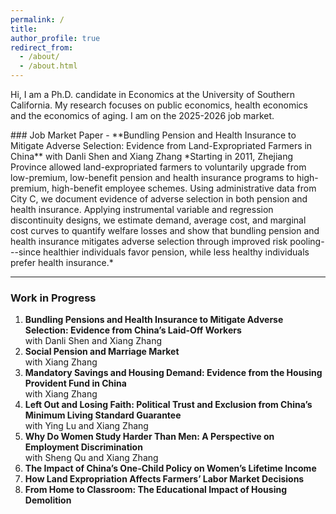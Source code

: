 ```yaml
---
permalink: /
title:
author_profile: true
redirect_from: 
  - /about/
  - /about.html
---
```


Hi, I am a Ph.D. candidate in Economics at the University of Southern California. My research focuses on public economics, health economics and the economics of aging. I am on the 2025-2026 job market.


<div id="research">
### Job Market Paper
- **Bundling Pension and Health Insurance to Mitigate Adverse Selection: Evidence from Land-Expropriated Farmers in China**  
  with Danli Shen and Xiang Zhang  
  *Starting in 2011, Zhejiang Province allowed land-expropriated farmers to voluntarily upgrade from low-premium, low-benefit pension and health insurance programs to high-premium, high-benefit employee schemes. Using administrative data from City C, we document evidence of adverse selection in both pension and health insurance. Applying instrumental variable and regression discontinuity designs, we estimate demand, average cost, and marginal cost curves to quantify welfare losses and show that bundling pension and health insurance mitigates adverse selection through improved risk pooling---since healthier individuals favor pension, while less healthy individuals prefer health insurance.*

---

### Work in Progress
1. **Bundling Pensions and Health Insurance to Mitigate Adverse Selection: Evidence from China’s Laid-Off Workers**  
   with Danli Shen and Xiang Zhang  
2. **Social Pension and Marriage Market**  
   with Xiang Zhang  
3. **Mandatory Savings and Housing Demand: Evidence from the Housing Provident Fund in China**  
   with Xiang Zhang  
4. **Left Out and Losing Faith: Political Trust and Exclusion from China’s Minimum Living Standard Guarantee**  
   with Ying Lu and Xiang Zhang  
5. **Why Do Women Study Harder Than Men: A Perspective on Employment Discrimination**  
   with Sheng Qu and Xiang Zhang  
6. **The Impact of China’s One-Child Policy on Women’s Lifetime Income**  
7. **How Land Expropriation Affects Farmers’ Labor Market Decisions**  
8. **From Home to Classroom: The Educational Impact of Housing Demolition**
</div>
